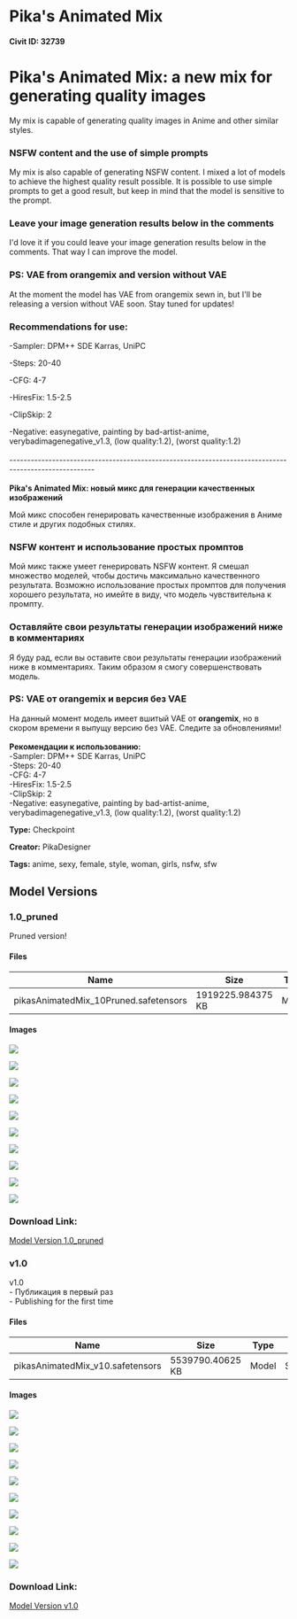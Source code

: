 # Pika's Animated Mix

#### Civit ID: 32739

<h1>Pika's Animated Mix: a new mix for generating quality images</h1><p>My mix is capable of generating quality images in Anime and other similar styles.</p><h3>NSFW content and the use of simple prompts</h3><p>My mix is also capable of generating NSFW content. I mixed a lot of models to achieve the highest quality result possible. It is possible to use simple prompts to get a good result, but keep in mind that the model is sensitive to the prompt. </p><h3>Leave your image generation results below in the comments</h3><p>I'd love it if you could leave your image generation results below in the comments. That way I can improve the model. </p><h3>PS: VAE from orangemix and version without VAE</h3><p>At the moment the model has VAE from orangemix sewn in, but I'll be releasing a version without VAE soon. Stay tuned for updates!</p><h3>Recommendations for use:</h3><p>-Sampler: DPM++ SDE Karras, UniPC</p><p>-Steps: 20-40</p><p>-CFG: 4-7</p><p>-HiresFix: 1.5-2.5</p><p>-ClipSkip: 2</p><p>-Negative: easynegative, painting by bad-artist-anime, verybadimagenegative_v1.3, (low quality:1.2), (worst quality:1.2)<br /><br />------------------------------------------------------------------------------------------------------<br /><br /><strong>Pika's Animated Mix: новый микс для генерации качественных изображений</strong></p><p>Мой микс способен генерировать качественные изображения в Аниме стиле и других подобных стилях.</p><h3>NSFW контент и использование простых промптов</h3><p>Мой микс также умеет генерировать NSFW контент. Я смешал множество моделей, чтобы достичь максимально качественного результата. Возможно использование простых промптов для получения хорошего результата, но имейте в виду, что модель чувствительна к промпту. </p><h3>Оставляйте свои результаты генерации изображений ниже в комментариях</h3><p>Я буду рад, если вы оставите свои результаты генерации изображений ниже в комментариях. Таким образом я смогу совершенствовать модель. </p><h3>PS: VAE от orangemix и версия без VAE</h3><p>На данный момент модель имеет вшитый VAE от <strong>orangemix</strong>, но в скором времени я выпущу версию без VAE. Следите за обновлениями!<br /><br /><strong>Рекомендации к использованию:</strong><br />-Sampler: DPM++ SDE Karras, UniPC<br />-Steps: 20-40<br />-CFG: 4-7<br />-HiresFix: 1.5-2.5<br />-ClipSkip: 2<br />-Negative: easynegative, painting by bad-artist-anime, verybadimagenegative_v1.3, (low quality:1.2), (worst quality:1.2)</p>

**Type:** Checkpoint

**Creator:** PikaDesigner

**Tags:** anime, sexy, female, style, woman, girls, nsfw, sfw

## Model Versions

### 1.0_pruned

<p>Pruned version!</p>

#### Files

| Name | Size | Type | Format | Download Url | AutoV1 | AutoV2 | SHA256 | CRC32 | BLAKE3 |
| --- | --- | --- | --- | --- | --- | --- | --- | --- | --- |
| pikasAnimatedMix_10Pruned.safetensors | 1919225.984375 KB | Model | SafeTensor | https://civitai.com/api/download/models/41291 | 3EB89DA6 | 22D48929C2 | 22D48929C297D2945B2F37BF43B255C8679B834ED884C4756C76B25EE468B906 | DFF7C443 | 3B69D589C116150115561EB9D2A69EBE033C6C7418E846860819873CD8A06ADF |

#### Images

<p><img src="https://image.civitai.com/xG1nkqKTMzGDvpLrqFT7WA/f9c55e56-e14d-4337-d20f-5a4958eda900/width=450/455397.jpeg" /></p>

<p><img src="https://image.civitai.com/xG1nkqKTMzGDvpLrqFT7WA/9f7e6ef9-0804-40a7-7186-dc1b8e939d00/width=450/455418.jpeg" /></p>

<p><img src="https://image.civitai.com/xG1nkqKTMzGDvpLrqFT7WA/b0dd2464-e283-4fee-4560-af6de36ffc00/width=450/455433.jpeg" /></p>

<p><img src="https://image.civitai.com/xG1nkqKTMzGDvpLrqFT7WA/e6f308f3-4524-4f37-34e0-23cf46ca5a00/width=450/455416.jpeg" /></p>

<p><img src="https://image.civitai.com/xG1nkqKTMzGDvpLrqFT7WA/31730fe0-789a-43d7-9044-29bb4e207900/width=450/455399.jpeg" /></p>

<p><img src="https://image.civitai.com/xG1nkqKTMzGDvpLrqFT7WA/b4d1f4cc-f143-4d2d-18b5-4519ac5e2f00/width=450/455398.jpeg" /></p>

<p><img src="https://image.civitai.com/xG1nkqKTMzGDvpLrqFT7WA/3ebf5b2f-5e1f-43bc-16a0-dd6d02fade00/width=450/455403.jpeg" /></p>

<p><img src="https://image.civitai.com/xG1nkqKTMzGDvpLrqFT7WA/4e991b3d-b298-47d5-ad46-891a234d8900/width=450/455407.jpeg" /></p>

<p><img src="https://image.civitai.com/xG1nkqKTMzGDvpLrqFT7WA/ff2aabec-802c-444a-76f4-ff4bdab6a300/width=450/455396.jpeg" /></p>

<p><img src="https://image.civitai.com/xG1nkqKTMzGDvpLrqFT7WA/f5365cbf-2135-4e25-7a65-5b092fdc1a00/width=450/455404.jpeg" /></p>

### Download Link:

[Model Version 1.0_pruned](https://civitai.com/api/download/models/41291)

### v1.0

<p>v1.0<br />- Публикация в первый раз<br />- Publishing for the first time</p>

#### Files

| Name | Size | Type | Format | Download Url | AutoV1 | AutoV2 | SHA256 | CRC32 | BLAKE3 |
| --- | --- | --- | --- | --- | --- | --- | --- | --- | --- |
| pikasAnimatedMix_v10.safetensors | 5539790.40625 KB | Model | SafeTensor | https://civitai.com/api/download/models/39132 | 5F168AC3 | B63627DCED | B63627DCED4170B903FEAD3E47F3CC4C93A2A02A2631997DD7A73B9B3C4F29D7 | D3B3955D | 45FE52193832CF06BF0CBC0F2458AB8FA0C0468CD8D4B3A64418F1D807EFF753 |

#### Images

<p><img src="https://image.civitai.com/xG1nkqKTMzGDvpLrqFT7WA/f3591a5a-b60d-4405-374d-8de26af35700/width=450/433663.jpeg" /></p>

<p><img src="https://image.civitai.com/xG1nkqKTMzGDvpLrqFT7WA/c632ffa6-9ed7-4a85-ab64-f928895e3100/width=450/433664.jpeg" /></p>

<p><img src="https://image.civitai.com/xG1nkqKTMzGDvpLrqFT7WA/0c6ca41d-20ed-408b-7e83-adb7582b9000/width=450/433316.jpeg" /></p>

<p><img src="https://image.civitai.com/xG1nkqKTMzGDvpLrqFT7WA/6b8634ac-da36-4b26-0eb4-f55db754dc00/width=450/433317.jpeg" /></p>

<p><img src="https://image.civitai.com/xG1nkqKTMzGDvpLrqFT7WA/c22be1be-6fe0-4014-f8a6-3ab7eaeb0d00/width=450/433315.jpeg" /></p>

<p><img src="https://image.civitai.com/xG1nkqKTMzGDvpLrqFT7WA/cb4e95d0-4820-4df1-2024-f29789459d00/width=450/433319.jpeg" /></p>

<p><img src="https://image.civitai.com/xG1nkqKTMzGDvpLrqFT7WA/dc635a30-4d9e-49dd-c77c-554e48b7ad00/width=450/433314.jpeg" /></p>

<p><img src="https://image.civitai.com/xG1nkqKTMzGDvpLrqFT7WA/91253b8c-1aa2-4907-2bc7-530ff4e48200/width=450/433339.jpeg" /></p>

<p><img src="https://image.civitai.com/xG1nkqKTMzGDvpLrqFT7WA/dd4350a4-ebde-4cc9-c5f8-f3d17e7dcc00/width=450/433402.jpeg" /></p>

<p><img src="https://image.civitai.com/xG1nkqKTMzGDvpLrqFT7WA/a38933e3-8d6d-43d0-af62-b1df1ad9ea00/width=450/433403.jpeg" /></p>

### Download Link:

[Model Version v1.0](https://civitai.com/api/download/models/39132)

